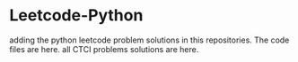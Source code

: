 # Leetcode-Python
adding the python leetcode problem solutions in this repositories. 
The code files are here.
all CTCI problems solutions are here.

























































































































































































































































































































































































































































































































































































































































































































































































































































































































































































































































































































































































































































































































